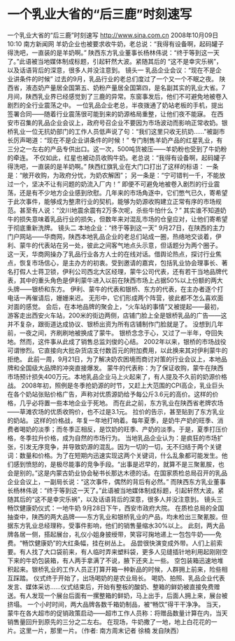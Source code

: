# 一个乳业大省的“后三鹿”时刻速写

一个乳业大省的“后三鹿”时刻速写
http://www.sina.com.cn  2008年10月09日10:10   南方新闻网
羊奶企业也被要求收牛奶，老总说：“我得有设备啊，起码罐子得洗吧，一直装的是羊奶啊。”
陕西东方乳业董事长杨林伟说：“终于等到这一天了。”此语被当地媒体制成标题，引起轩然大波。紧随其后的 “这不是幸灾乐祸”，以及话语背后的深意，很多人并没注意到。
镜头一 乳品企业会议：“现在不是企业讲条件的时候”
过去的9月，乳品行业的老总们度过了一个又一个不眠之夜。
陕西省，液态奶产量居全国第五、奶粉产量居全国第四，是名副其实的乳业大省。7月间，陕西乳业界已经感觉到了三鹿的异常。东窗事发后，他们不可避免地被卷入剧烈的全行业震荡之中。
一位乳品企业老总，半夜拨通了奶站老板的手机，提出签署合同——随着行业震荡很可能到来的奶源格局重整，让他们夜不能寐。
在西安市召集的乳品企业会议上，政府号召企业不要因为市场波动而影响正常收奶。银桥乳业一位无抗奶部门的工作人员低声说了句：“我们这里只收无抗奶……”被副市长厉声喝道：“现在不是企业讲条件的时候！”
专门制售羊奶产品的红星乳业，有三分之一左右的产品专供出口。这一次，500吨货被压——羊奶粉也受到了牛奶粉的牵连。
不仅如此，红星也被动员收购牛奶。老总说：“我得有设备啊，起码罐子得洗吧，一直装的是羊奶啊。”
陕西红旗乳业在大门口打出了这样的标语：
一条是：“敞开收购，为政府分忧，为奶农解困”；
另一条是：“宁可错判一千，不能放过一个，坚决不让有问题的奶流入厂内！”
即便不可避免地被卷入剧烈的行业震荡，还是有不少地方企业感到欣慰。几年来的市场角逐中，它们憋气已久，寄希望于此次事件，能够成为整肃行业的契机，能够为奶源收购建立正常有序的市场规范。甚至有人说：“汶川地震余震有2万多次呢，杀些牛怕什么？”
其实谁不知道奶牛的损失意味着乳品行业的损失，但数年来对混乱市场的仓皇应对，让他们寄希望于彻底重新洗牌。
镜头二 本地企业：“终于等到这一天”
9月27日，在陕西的主力门户网站——华商网，陕西本地乳品企业的老总们站成一圈，热络地交谈着，伊利、蒙牛的代表站在另一处，彼此之间客气地点头示意，但话题分为两个圈子。
这一天，华商网操办了乳品行业各方人士的在线对话。借舆论热点，探讨行业焦点，恢复市场信心，是主办方的初衷。受到邀请的嘉宾，包括乳业协会理事长、著名打假人士蒋卫锁，伊利公司西北大区经理，蒙牛公司代表，还有若干当地品牌代表，其中的重头角色是伊利蒙牛进入以前在陕西市场上占据50%以上份额的两大头牌——银桥和东方。
伊利、蒙牛的代表和银桥、东方的代表，在主办者逐个打电话一再催请后，姗姗来迟。
无形中，它们形成两个阵营，彼此都不怎么喜欢面对面的感觉。
会后，在本地品牌的聚会上，“火车站的事情”又被提起——最初，游客走出西安火车站，200米的街边两侧，店铺门脸上全是银桥乳品的广告——这并不复杂，跟街道达成协议、银桥出资为所有店铺制作门脸就是了。
没想到几年前，一夜之间，齐刷刷地被换成了蒙牛。
银桥念念于心，又过了一半年，夺回失地。然而，这件事从此成了销售总监刘俊的心结。
2002年以来，银桥的市场战役可谓惨烈。它直接向大批杂货店支付数百元的附加费用，以此换来其对伊利蒙牛的拒绝。
此前一周，9月21日，为了解决奶农困境而商讨对策的行业会议上，本地品牌和全国级大品牌的冲突直接爆发。
蒙牛的代表称：为了保证收购，蒙牛在陕西市场预计损失400万元。本地乳品企业马上火起来了，有人提及不久前的奶源价格战。
2008年初，照例是冬季抢奶源的时节，又赶上大范围的CPI高企，乳业巨头在各个奶站张贴价格广告，声称对优质源奶给予每公斤3.6元的高价。这样的价格，几乎必将置一些本地企业于死地。
而在此之前，东方乳业在陕西省老牌农场——草滩农场的优质收购价，也不过是3.1元。
拉价的告示，甚至贴到了东方乳业的奶站。
这样的价格战，年复一年地打响着。每年夏季，是奶牛产奶的旺季、消费者喝奶的淡季；而冬季正相反，是饮奶的旺季、产奶的淡季。于是，夏季打压价格，冬季拉升价格，成为自然的市场行为。
当地乳品企业认为：是疯狂的市场扩张，引发无序竞争，并导致奶源的混乱。因为一切的一切，无不归结于两个关键词：数量和价格。为了在短期内迅速实现这两个关键词，什么乱象都可能发生。他们感到愤怒的，是极尽能事的竞争手段。“出事是迟早的，就算不是三聚氰胺，也会是别的。”这是内蒙古奶业协会秘书长那达木德的话。在国家质检总局召开的乳品企业会议上，一副局长说：“这次事件，偶然的背后有必然。”
而陕西东方乳业董事长杨林伟说：“终于等到这一天了。”此语被当地媒体制成标题，引起轩然大波。紧随其后的“这不是幸灾乐祸”，以及话语背后的深意，很多人并没注意到。
镜头三 畅饮健康奶仪式：一地牛奶
9月28日下午，西安市政府大院。
在质检总局的全国抽查中，陕西的两大品牌——东方乳业和银桥乳业的产品，均未检出三聚氰胺。但据东方乳业总经理称，受事件影响，他们的销售量缩水30%以上。
此刻，两大品牌各居一侧，搭起展台，礼仪小姐身披绶带，笑容可掬地递上一包包牛奶——免费。“畅饮健康奶”的大红条幅，挂在树丛上。
品尝很快演变成外带。人们上前索要。有人找了大口袋前来，有人临时弄来塑料袋，更多人见缝插针地利用起刚刚空下来的牛奶包装箱，有人两手拿满了不说，腋下还夹上一些。
空包装箱迅速地堆积起来。银桥乳业的工作人员正打算开箱一种新品的时候，人群拥上前来，险些相互踩踏。
仪式终于开始了，出场喝奶的是农业局长。
喝奶、拍照、乳品企业代表发言、媒体采访……仪式结束后，开始有整板的酸奶、整箱的鲜奶被直接免费赠送。有人发现一个展台后面有一摞整箱的鲜奶，马上出手，后面人拥上来，展台被挤塌。
一个小时时间，两大品牌各数千箱奶制品，被“畅饮”得干干净净。
当天，蒙牛在各大超市的促销政策启动——超市工作人员称：将赠品数量计算在内，当天销售量回升到原先的三分之二左右。
在现场，牛奶撒了一地，地上白花花的一片。这里一片，那里一片。（作者: 南方周末记者 徐楠 发自陕西）

